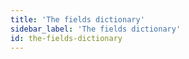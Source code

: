 ```yaml
---
title: 'The fields dictionary'
sidebar_label: 'The fields dictionary'
id: the-fields-dictionary
---
```

